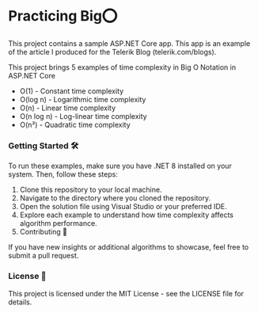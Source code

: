 # Practicing Big⭕

This project contains a sample ASP.NET Core app. This app is an example of the article I produced for the Telerik Blog (telerik.com/blogs).

This project brings 5 examples of time complexity in Big O Notation in ASP.NET Core

- O(1) - Constant time complexity
- O(log n) - Logarithmic time complexity
- O(n) - Linear time complexity
- O(n log n) - Log-linear time complexity
- O(n²) - Quadratic time complexity

### Getting Started 🛠️

To run these examples, make sure you have .NET 8 installed on your system. Then, follow these steps:

1. Clone this repository to your local machine.
2. Navigate to the directory where you cloned the repository.
3. Open the solution file using Visual Studio or your preferred IDE.
4. Explore each example to understand how time complexity affects algorithm performance.
5. Contributing 🤝
   
If you have new insights or additional algorithms to showcase, feel free to submit a pull request.

### License 📄
This project is licensed under the MIT License - see the LICENSE file for details.
